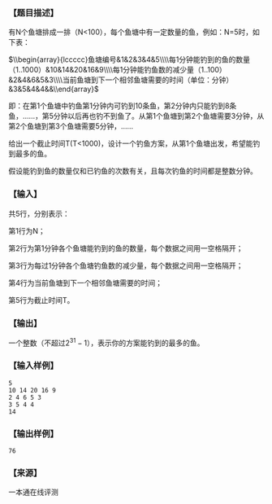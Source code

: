 ### 【题目描述】

有N个鱼塘排成一排（N<100），每个鱼塘中有一定数量的鱼，例如：N=5时，如下表：

$\\begin{array}{lccccc}鱼塘编号&1&2&3&4&5\\\\每1分钟能钓到的鱼的数量（1..1000）&10&14&20&16&9\\\\每1分钟能钓鱼数的减少量（1..100）&2&4&6&5&3\\\\当前鱼塘到下一个相邻鱼塘需要的时间（单位：分钟）&3&5&4&4&&\\end{array}$

即：在第1个鱼塘中钓鱼第1分钟内可钓到10条鱼，第2分钟内只能钓到8条鱼，……，第5分钟以后再也钓不到鱼了。从第1个鱼塘到第2个鱼塘需要3分钟，从第2个鱼塘到第3个鱼塘需要5分钟，……

给出一个截止时间T(T<1000)，设计一个钓鱼方案，从第1个鱼塘出发，希望能钓到最多的鱼。

假设能钓到鱼的数量仅和已钓鱼的次数有关，且每次钓鱼的时间都是整数分钟。

### 【输入】

共5行，分别表示：

第1行为N；

第2行为第1分钟各个鱼塘能钓到的鱼的数量，每个数据之间用一空格隔开；

第3行为每过1分钟各个鱼塘钓鱼数的减少量，每个数据之间用一空格隔开；

第4行为当前鱼塘到下一个相邻鱼塘需要的时间；

第5行为截止时间T。

### 【输出】

一个整数（不超过$2^{31}-1$），表示你的方案能钓到的最多的鱼。

### 【输入样例】

```
5
10 14 20 16 9
2 4 6 5 3
3 5 4 4
14
```

### 【输出样例】

```
76
```


 ### 【来源】

 一本通在线评测 